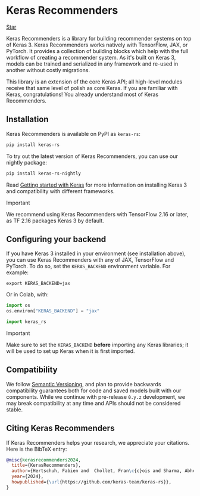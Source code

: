 # Keras Recommenders

<a class="github-button" href="https://github.com/keras-team/keras-hub" data-size="large" data-show-count="true" aria-label="Star keras-team/keras-hub on GitHub">Star</a>

Keras Recommenders is a library for building recommender systems on top of
Keras 3. Keras Recommenders works natively with TensorFlow, JAX, or PyTorch. It
provides a collection of building blocks which help with the full workflow of
creating a recommender system. As it's built on Keras 3, models can be trained
and serialized in any framework and re-used in another without costly
migrations.

This library is an extension of the core Keras API; all high-level modules
receive that same level of polish as core Keras. If you are familiar with Keras,
congratulations! You already understand most of Keras Recommenders.

## Installation

Keras Recommenders is available on PyPI as `keras-rs`:

```bash
pip install keras-rs
```

To try out the latest version of Keras Recommenders, you can use our nightly
package:

```bash
pip install keras-rs-nightly
```

Read [Getting started with Keras](https://keras.io/getting_started/) for more
information on installing Keras 3 and compatibility with different frameworks.

> [!IMPORTANT]
> We recommend using Keras Recommenders with TensorFlow 2.16 or later, as
> TF 2.16 packages Keras 3 by default.

## Configuring your backend

If you have Keras 3 installed in your environment (see installation above), you
can use Keras Recommenders with any of JAX, TensorFlow and PyTorch. To do so,
set the `KERAS_BACKEND` environment variable. For example:

```shell
export KERAS_BACKEND=jax
```

Or in Colab, with:

```python
import os
os.environ["KERAS_BACKEND"] = "jax"

import keras_rs
```

> [!IMPORTANT]
> Make sure to set the `KERAS_BACKEND` **before** importing any Keras libraries;
> it will be used to set up Keras when it is first imported.

## Compatibility

We follow [Semantic Versioning](https://semver.org/), and plan to provide
backwards compatibility guarantees both for code and saved models built with our
components. While we continue with pre-release `0.y.z` development, we may break
compatibility at any time and APIs should not be considered stable.

## Citing Keras Recommenders

If Keras Recommenders helps your research, we appreciate your citations.
Here is the BibTeX entry:

```bibtex
@misc{kerasrecommenders2024,
  title={KerasRecommenders},
  author={Hertschuh, Fabien and  Chollet, Fran\c{c}ois and Sharma, Abheesht and others},
  year={2024},
  howpublished={\url{https://github.com/keras-team/keras-rs}},
}
```
